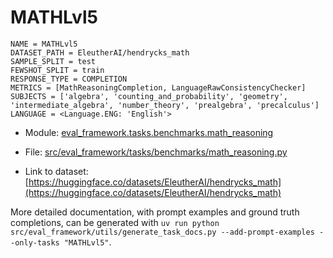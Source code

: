 # MATHLvl5

````
NAME = MATHLvl5
DATASET_PATH = EleutherAI/hendrycks_math
SAMPLE_SPLIT = test
FEWSHOT_SPLIT = train
RESPONSE_TYPE = COMPLETION
METRICS = [MathReasoningCompletion, LanguageRawConsistencyChecker]
SUBJECTS = ['algebra', 'counting_and_probability', 'geometry', 'intermediate_algebra', 'number_theory', 'prealgebra', 'precalculus']
LANGUAGE = <Language.ENG: 'English'>
````

- Module: [eval_framework.tasks.benchmarks.math_reasoning](eval_framework.tasks.benchmarks.math_reasoning)

- File: [src/eval_framework/tasks/benchmarks/math_reasoning.py](../../src/eval_framework/tasks/benchmarks/math_reasoning.py)

- Link to dataset: [https://huggingface.co/datasets/EleutherAI/hendrycks_math](https://huggingface.co/datasets/EleutherAI/hendrycks_math)

More detailed documentation, with prompt examples and ground truth completions, can be generated with `uv run python src/eval_framework/utils/generate_task_docs.py --add-prompt-examples --only-tasks "MATHLvl5"`.
